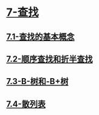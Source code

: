 # [7-查找](./7-查找/readme.md)

## [7.1-查找的基本概念](./7-查找/7.1-查找的基本概念/readme.md)

## [7.2-顺序查找和折半查找](./7-查找/7.2-顺序查找和折半查找/readme.md)

## [7.3-B-树和-B+树](./7-查找/7.3-B-树和-B+树/readme.md)

## [7.4-散列表](./7-查找/7.4-散列表/readme.md)